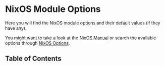 # NixOS Module Options

Here you will find the NixOS module options and their default values (if they
have any).

You might want to take a look at the [NixOS
Manual](https://nixos.org/manual/nixos/stable/) or search the available options
through [NixOS Options](https://search.nixos.org/options).

## Table of Contents

<!-- toc -->
